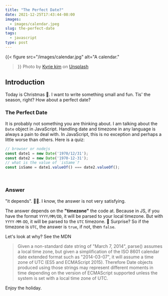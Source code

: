 ```yaml
---
title: "The Perfect Date?"
date: 2021-12-25T17:43:44-08:00
images:
  - images/calendar.jpeg
slug: the-perfect-date
tags:
  - javascript
type: post
---
```


{{< figure
    src="/images/calendar.jpg"
    alt="A calendar."
>}}
Photo by [Kyrie kim](https://unsplash.com/@kyrie3) on [Unsplash](https://unsplash.com/)
  

## Introduction


Today is Christmas 🎄. I want to write something small and fun. Tis' the season, right? How about a perfect date? 


### The Perfect Date

It is probably not something you are thinking about. I am talking about the `Date` object in JavaScript. Handling date and timezone in any language is always a pain to deal with. In JavaScript, this is no exception and perhaps a little worse than others. Here is a quiz:

```js
// browser or nodejs
const date1 = new Date('1970/12/31');
const date2 = new Date('1970-12-31');
// what is the value of `isSame`?
const isSame = date1.valueOf() === date2.valueOf();
```

&nbsp;

### Answer


"it depends". 🤷‍♀️. I know, the answer is not very satisfying.


The answer depends on the **"timezone"** the code at. Because in JS, if you have the format `YYYY/MM/DD`, it will be parsed to your local timezone. But with `YYYY-MM-DD`, it will be parsed to the `UTC` timezone. 🎉 Surprise? So if the timezone is `UTC`, the answer is `true`, if not, then `false`.


Let's look at why? See the MDN
> Given a non-standard date string of "March 7, 2014", parse() assumes a local time zone, but given a simplification of the ISO 8601 calendar date extended format such as "2014-03-07", it will assume a time zone of UTC (ES5 and ECMAScript 2015). Therefore Date objects produced using those strings may represent different moments in time depending on the version of ECMAScript supported unless the system is set with a local time zone of UTC.


Enjoy the holiday.
